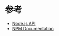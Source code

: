# 参考

- [Node.js API](http://nodejs.org/documentation/api/)
- [NPM Documentation](https://docs.npmjs.com/all)
